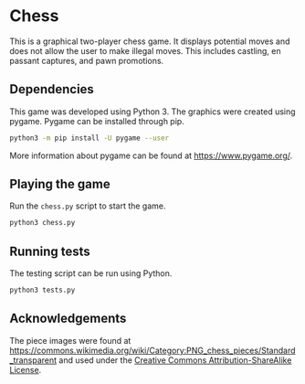 # Chess
This is a graphical two-player chess game.  It displays potential moves and does not allow the user to make illegal moves.  This includes castling, en passant captures, and pawn promotions.

## Dependencies
This game was developed using Python 3.  The graphics were created using pygame.  Pygame can be installed through pip.
```bash
python3 -m pip install -U pygame --user
```
More information about pygame can be found at https://www.pygame.org/.

## Playing the game
Run the `chess.py` script to start the game.
```bash
python3 chess.py
```

## Running tests
The testing script can be run using Python.
```bash
python3 tests.py
```

## Acknowledgements
The piece images were found at https://commons.wikimedia.org/wiki/Category:PNG_chess_pieces/Standard_transparent and used under the [Creative Commons Attribution-ShareAlike License](https://creativecommons.org/licenses/by-sa/3.0/).